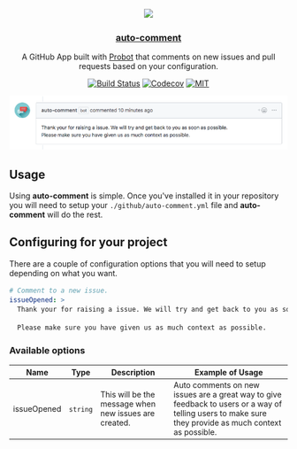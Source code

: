 <p align="center">
  <img src="https://avatars3.githubusercontent.com/in/14394?s=88&amp;v=4" width="64">
  <h3 align="center"><a href="https://github.com/marketplace/auto-comment">auto-comment</a></h3>
  <p align="center">A GitHub App built with <a href="https://github.com/probot/probot">Probot</a> that comments on new issues and pull requests based on your configuration.<p>
  <p align="center"><a href="https://travis-ci.org/boyney123/auto-comment"><img src="https://img.shields.io/travis/boyney123/auto-comment/master.svg" alt="Build Status"></a>
    <a href="https://codecov.io/gh/boyney123/auto-comment/"><img src="https://img.shields.io/codecov/c/github/boyney123/auto-comment.svg" alt="Codecov"></a>
    <a href="https://opensource.org/licenses/MIT"><img src="https://img.shields.io/badge/License-MIT-yellow.svg" alt="MIT"></a>
 
  </p>
</p>

![todo](./example.png)


## Usage

Using **auto-comment** is simple. Once you've installed it in your repository you will need to setup your `./github/auto-comment.yml` file and **auto-comment** will do the rest.

## Configuring for your project

There are a couple of configuration options that you will need to setup depending on what you want.

```yml
# Comment to a new issue.
issueOpened: >
  Thank your for raising a issue. We will try and get back to you as soon as possible. 
  
  Please make sure you have given us as much context as possible.

```

### Available options

| Name | Type | Description | Example of Usage |
|------|------|-------------|------------------|
| issueOpened | `string` | This will be the message when new issues are created. | Auto comments on new issues are a great way to give feedback to users or a way of telling users to make sure they provide as much context as possible. |




